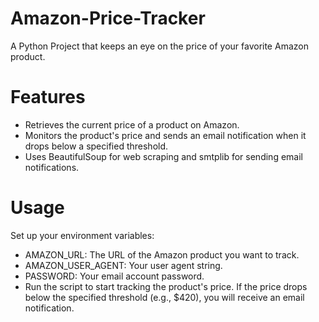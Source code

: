 # Amazon-Price-Tracker
A Python Project that keeps an eye on the price of your favorite Amazon product.

# Features
- Retrieves the current price of a product on Amazon.
- Monitors the product's price and sends an email notification when it drops below a specified threshold.
- Uses BeautifulSoup for web scraping and smtplib for sending email notifications.

# Usage
Set up your environment variables:
- AMAZON_URL: The URL of the Amazon product you want to track.
- AMAZON_USER_AGENT: Your user agent string.
- PASSWORD: Your email account password.
- Run the script to start tracking the product's price. If the price drops below the specified threshold (e.g., $420), you will receive an email notification.
